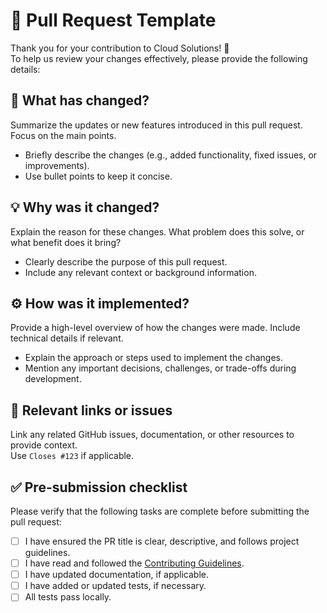 # 📝 Pull Request Template

Thank you for your contribution to Cloud Solutions! 🚀  
To help us review your changes effectively, please provide the following details:

## 🤔 What has changed?

Summarize the updates or new features introduced in this pull request. Focus on the main points.

- Briefly describe the changes (e.g., added functionality, fixed issues, or improvements).
- Use bullet points to keep it concise.

## 💡 Why was it changed?

Explain the reason for these changes. What problem does this solve, or what benefit does it bring?

- Clearly describe the purpose of this pull request.
- Include any relevant context or background information.

## ⚙️ How was it implemented?

Provide a high-level overview of how the changes were made. Include technical details if relevant.

- Explain the approach or steps used to implement the changes.
- Mention any important decisions, challenges, or trade-offs during development.

## 🔗 Relevant links or issues

Link any related GitHub issues, documentation, or other resources to provide context.  
Use `Closes #123` if applicable.

## ✅ Pre-submission checklist

Please verify that the following tasks are complete before submitting the pull request:

- [ ] I have ensured the PR title is clear, descriptive, and follows project guidelines.
- [ ] I have read and followed the [Contributing Guidelines](CONTRIBUTING.md).
- [ ] I have updated documentation, if applicable.
- [ ] I have added or updated tests, if necessary.
- [ ] All tests pass locally.
